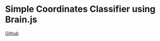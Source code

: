 # Simple Coordinates Classifier using Brain.js

[Github](https://github.com/sarthak-pokharel/binary-classification-simple-neural-network)
